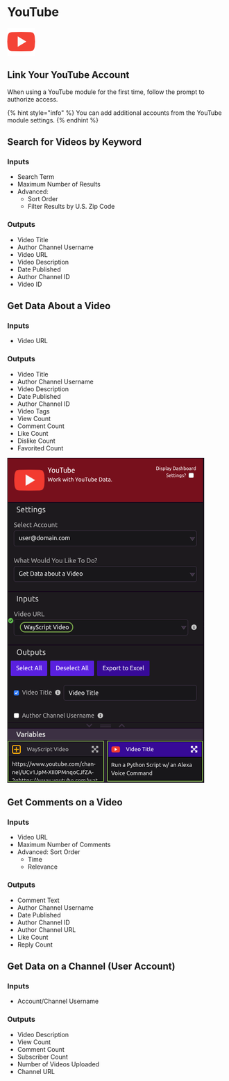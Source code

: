 # YouTube

![Work with YouTube data.](../../.gitbook/assets/youtube%20%281%29.png)



## Link Your YouTube Account

When using a YouTube module for the first time, follow the prompt to authorize access.

{% hint style="info" %}
You can add additional accounts from the YouTube module settings.
{% endhint %}

## Search for Videos by Keyword

### Inputs

* Search Term
* Maximum Number of Results
* Advanced:
  * Sort Order
  * Filter Results by U.S. Zip Code

### Outputs

* Video Title
* Author Channel Username
* Video URL
* Video Description
* Date Published
* Author Channel ID
* Video ID

## Get Data About a Video

### Inputs

* Video URL

### Outputs

* Video Title
* Author Channel Username
* Video Description
* Date Published
* Author Channel ID
* Video Tags
* View Count
* Comment Count
* Like Count
* Dislike Count
* Favorited Count

![](../../.gitbook/assets/screen-shot-2019-07-17-at-6.12.40-pm.png)

## Get Comments on a Video

### Inputs

* Video URL
* Maximum Number of Comments
* Advanced: Sort Order
  * Time
  * Relevance

### Outputs

* Comment Text
* Author Channel Username
* Date Published
* Author Channel ID
* Author Channel URL
* Like Count
* Reply Count

## Get Data on a Channel \(User Account\)

### Inputs

* Account/Channel Username

### Outputs

* Video Description
* View Count
* Comment Count
* Subscriber Count
* Number of Videos Uploaded
* Channel URL

